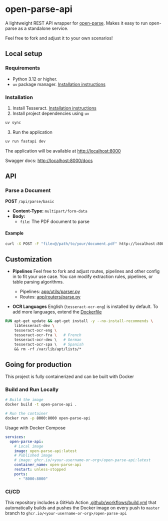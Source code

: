# open-parse-api

A lightweight REST API wrapper for [open-parse](https://github.com/Filimoa/open-parse).
Makes it easy to run open-parse as a standalone service.

Feel free to fork and adjust it to your own scenarios!

## Local setup

### Requirements

- Python 3.12 or higher.
- `uv` package manager. [Installation instructions](https://docs.astral.sh/uv/getting-started/installation/)

### Installation

1. Install Tesseract. [Installation instructions](https://tesseract-ocr.github.io/tessdoc/Installation.html)
2. Install project dependencies using `uv`

```bash
uv sync
```

3. Run the application

```bash
uv run fastapi dev
```

The application will be available at <http://localhost:8000>

Swagger docs: <http://localhost:8000/docs>

## API

### Parse a Document

**POST** `/api/parse/basic`

- **Content-Type:** `multipart/form-data`
- **Body:**
  - `file`: The PDF document to parse

#### Example

```bash
curl -X POST -F "file=@/path/to/your/document.pdf" http://localhost:8000/api/parse/basic
```

## Customization

- **Pipelines**
Feel free to fork and adjust routes, pipelines and other config in to fit your use case.
You can modify extraction rules, pipelines, or table parsing algorithms.
  - Pipelines: [app/utils/parser.py](app/utils/parser.py)
  - Routes: [app/routers/parse.py](app/routers/parse.py)

- **OCR Languages**
English (`tesseract-ocr-eng`) is installed by default.
To add more languages, extend the [Dockerfile](Dockerfile)

```Dockerfile
RUN apt-get update && apt-get install -y --no-install-recommends \
    libtesseract-dev \
    tesseract-ocr-eng \
    tesseract-ocr-fra \   # French
    tesseract-ocr-deu \   # German
    tesseract-ocr-spa \   # Spanish
    && rm -rf /var/lib/apt/lists/*
```

## Going for production

This project is fully containerized and can be built with Docker

### Build and Run Locally

```bash
# Build the image
docker build -t open-parse-api .

# Run the container
docker run -p 8000:8000 open-parse-api
```

Usage with Docker Compose

```yaml
services:
  open-parse-api:
    # Local image
    image: open-parse-api:latest
    # Published image
    # image: ghcr.io/<your-username-or-org>/open-parse-api:latest
    container_name: open-parse-api
    restart: unless-stopped
    ports:
      - "8000:8000"
```

### CI/CD

This repository includes a GitHub Action [.github/workflows/build.yml](.github/workflows/build.yml) that automatically builds and pushes the Docker image on every push to `master` branch to `ghcr.io/<your-username-or-org>/open-parse-api`
